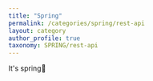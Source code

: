 ```yaml
---
title: "Spring"
permalink: /categories/spring/rest-api
layout: category
author_profile: true
taxonomy: SPRING/rest-api
---
```


It's spring🌱
